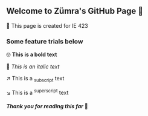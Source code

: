 ## Welcome to Zümra's GitHub Page 🦦

📕 This page is created for IE 423


### Some feature trials below

🤓 **This is a bold text**

👾 _This is an italic text_

↗️ This is a <sub>subscript</sub> text

↘️ This is a <sup>superscript</sup> text





#### _Thank you for reading this far_ 🤝
